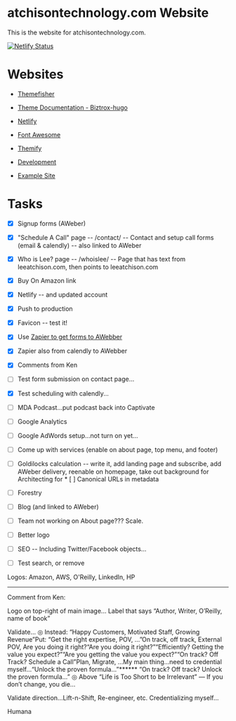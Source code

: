 # atchisontechnology.com Website
This is the website for atchisontechnology.com.

[![Netlify Status](https://api.netlify.com/api/v1/badges/3ade9712-7a92-409c-90d0-f658420adc17/deploy-status)](https://app.netlify.com/sites/atchisontechnology-com/deploys)

# Websites

* [Themefisher](https://themefisher.com)
* [Theme Documentation - Biztrox-hugo](http://documentation.themefisher.com/docs/biztrox-hugo/)
* [Netlify]((https://app.netlify.com/sites/atchisontechnology-com/deploys))
* [Font Awesome](https://fontawesome.com/icons?from=io)
* [Themify](https://themify.me/themify-icons)

* [Development](https://127.0.0.1:1313)
* [Example Site](https://127.0.0.1:1314)

# Tasks

* [x] Signup forms (AWeber)
* [x] "Schedule A Call" page -- /contact/ -- Contact and setup call forms (email & calendly) -- also linked to AWeber
* [x] Who is Lee? page -- /whoislee/ -- Page that has text from leeatchison.com, then points to leeatchison.com
* [x] Buy On Amazon link
* [x] Netlify -- and updated account
* [x] Push to production
* [x] Favicon -- test it!
* [x] Use [Zapier to get forms to AWebber](https://www.netlify.com/blog/2018/11/07/automate-your-netlify-sites-with-zapier/?_ga=2.149757366.1658965159.1595526463-796901028.1595359263)
* [x] Zapier also from calendly to AWebber
* [x] Comments from Ken
* [ ] Test form submission on contact page...
* [x] Test scheduling with calendly...
* [ ] MDA Podcast...put podcast back into Captivate
* [ ] Google Analytics
* [ ] Google AdWords setup...not turn on yet...
* [ ] Come up with services (enable on about page, top menu, and footer)
* [ ] Goldilocks calculation -- write it, add landing page and subscribe, add AWeber delivery, reenable on homepage, take out background for Architecting for * [ ] Canonical URLs in metadata
* [ ] Forestry
* [ ] Blog (and linked to AWeber)
* [ ] Team not working on About page???
Scale.
* [ ] Better logo
* [ ] SEO -- Including Twitter/Facebook objects...
* [ ] Test search, or remove


Logos: Amazon, AWS, O'Reilly, LinkedIn, HP


---
Comment from Ken:

Logo on top-right of main image...
Label that says “Author, Writer, O’Reilly, name of book”

Validate...
◎	Instead: “Happy Customers, Motivated Staff, Growing Revenue”Put: “Get the right expertise, POV, …”On track, off track, External POV, Are you doing it right?“Are you doing it right?”“Efficiently? Getting the value you expect?”“Are you getting the value you expect?”“On track? Off Track? Schedule a Call”Plan, Migrate, …My main thing…need to credential myself…“Unlock the proven formula…”****** “On track? Off track? Unlock the proven formula…”
◎	Above “Life is Too Short to be Irrelevant” — If you don’t change, you die…

Validate direction…Lift-n-Shift, Re-engineer, etc.
Credentializing myself...





Humana
